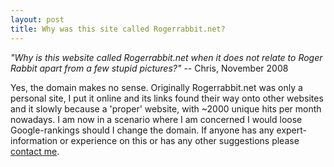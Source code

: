 ```yaml
---
layout: post 
title: Why was this site called Rogerrabbit.net?
---
```


*\"Why is this website called Rogerrabbit.net when it does not relate to
Roger Rabbit apart from a few stupid pictures?\"* \-- Chris, November
2008

Yes, the domain makes no sense. Originally Rogerrabbit.net was only a
personal site, I put it online and its links found their way onto other
websites and it slowly because a \'proper\' website, with \~2000 unique
hits per month nowadays. I am now in a scenario where I am concerned I
would loose Google-rankings should I change the domain. If anyone has
any expert-information or experience on this or has any other
suggestions please [contact
me](http://mailhide.recaptcha.net/d?k=01Jcj-ayYQB0GU64TRohITgw==&c=CxETQcS6ISjM8VhhAdiGhkOfBYFEjCKrnhQJscsUW9o=).
